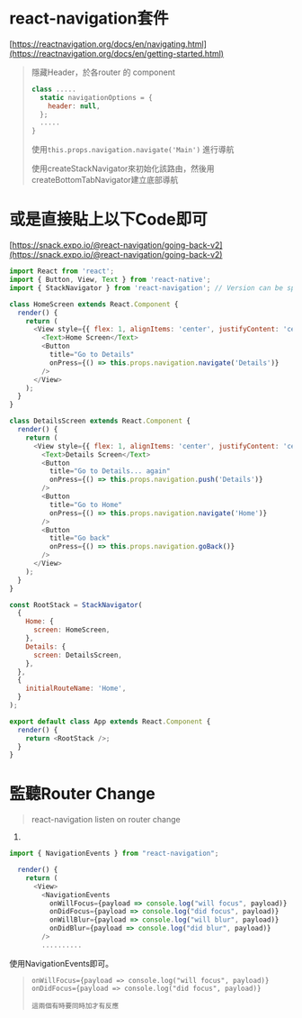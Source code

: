 # react-navigation套件

[https://reactnavigation.org/docs/en/navigating.html](https://reactnavigation.org/docs/en/getting-started.html)

> 隱藏Header，於各router 的 component 
>
> ```js
> class .....
>   static navigationOptions = {
>     header: null,
>   };
>   .....
> }  
> ```
>
> 使用`this.props.navigation.navigate('Main')` 進行導航
>
> 使用createStackNavigator來初始化該路由，然後用createBottomTabNavigator建立底部導航

# 或是直接貼上以下Code即可

[https://snack.expo.io/@react-navigation/going-back-v2](https://snack.expo.io/@react-navigation/going-back-v2)

```js
import React from 'react';
import { Button, View, Text } from 'react-native';
import { StackNavigator } from 'react-navigation'; // Version can be specified in package.json

class HomeScreen extends React.Component {
  render() {
    return (
      <View style={{ flex: 1, alignItems: 'center', justifyContent: 'center' }}>
        <Text>Home Screen</Text>
        <Button
          title="Go to Details"
          onPress={() => this.props.navigation.navigate('Details')}
        />
      </View>
    );
  }
}

class DetailsScreen extends React.Component {
  render() {
    return (
      <View style={{ flex: 1, alignItems: 'center', justifyContent: 'center' }}>
        <Text>Details Screen</Text>
        <Button
          title="Go to Details... again"
          onPress={() => this.props.navigation.push('Details')}
        />
        <Button
          title="Go to Home"
          onPress={() => this.props.navigation.navigate('Home')}
        />
        <Button
          title="Go back"
          onPress={() => this.props.navigation.goBack()}
        />
      </View>
    );
  }
}

const RootStack = StackNavigator(
  {
    Home: {
      screen: HomeScreen,
    },
    Details: {
      screen: DetailsScreen,
    },
  },
  {
    initialRouteName: 'Home',
  }
);

export default class App extends React.Component {
  render() {
    return <RootStack />;
  }
}
```

# 監聽Router Change

> react-navigation listen on router change

1.

```js
import { NavigationEvents } from "react-navigation";

  render() {
    return (
      <View>
        <NavigationEvents
          onWillFocus={payload => console.log("will focus", payload)}
          onDidFocus={payload => console.log("did focus", payload)}
          onWillBlur={payload => console.log("will blur", payload)}
          onDidBlur={payload => console.log("did blur", payload)}
        />
        ..........
```

使用NavigationEvents即可。

> ```
> onWillFocus={payload => console.log("will focus", payload)}
> onDidFocus={payload => console.log("did focus", payload)}
>
> 這兩個有時要同時加才有反應
> ```



